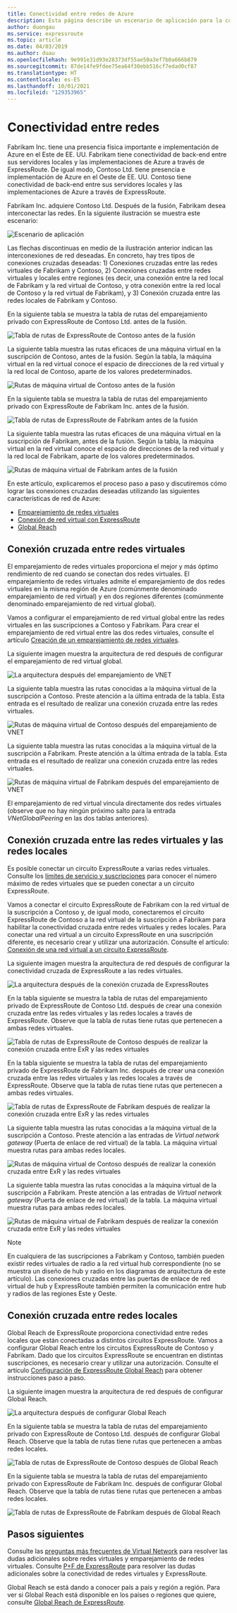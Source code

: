 ```yaml
---
title: Conectividad entre redes de Azure
description: Esta página describe un escenario de aplicación para la conectividad entre redes y la solución basada en las características de red de Azure.
author: duongau
ms.service: expressroute
ms.topic: article
ms.date: 04/03/2019
ms.author: duau
ms.openlocfilehash: 9e991e31d93e28373df55ae50a3ef7b0a666b879
ms.sourcegitcommit: 87de14fe9fdee75ea64f30ebb516cf7edad0cf87
ms.translationtype: HT
ms.contentlocale: es-ES
ms.lasthandoff: 10/01/2021
ms.locfileid: "129353965"
---
```

# <a name="cross-network-connectivity"></a>Conectividad entre redes

Fabrikam Inc. tiene una presencia física importante e implementación de Azure en el Este de EE. UU. Fabrikam tiene conectividad de back-end entre sus servidores locales y las implementaciones de Azure a través de ExpressRoute. De igual modo, Contoso Ltd. tiene presencia e implementación de Azure en el Oeste de EE. UU. Contoso tiene conectividad de back-end entre sus servidores locales y las implementaciones de Azure a través de ExpressRoute.  

Fabrikam Inc. adquiere Contoso Ltd. Después de la fusión, Fabrikam desea interconectar las redes. En la siguiente ilustración se muestra este escenario:

![Escenario de aplicación](./media/cross-network-connectivity/premergerscenario.png)

Las flechas discontinuas en medio de la ilustración anterior indican las interconexiones de red deseadas. En concreto, hay tres tipos de conexiones cruzadas deseadas: 1) Conexiones cruzadas entre las redes virtuales de Fabrikam y Contoso, 2) Conexiones cruzadas entre redes virtuales y locales entre regiones (es decir, una conexión entre la red local de Fabrikam y la red virtual de Contoso, y otra conexión entre la red local de Contoso y la red virtual de Fabrikam), y 3) Conexión cruzada entre las redes locales de Fabrikam y Contoso. 

En la siguiente tabla se muestra la tabla de rutas del emparejamiento privado con ExpressRoute de Contoso Ltd. antes de la fusión.

![Tabla de rutas de ExpressRoute de Contoso antes de la fusión](./media/cross-network-connectivity/contosoexr-rt-premerger.png)

La siguiente tabla muestra las rutas eficaces de una máquina virtual en la suscripción de Contoso, antes de la fusión. Según la tabla, la máquina virtual en la red virtual conoce el espacio de direcciones de la red virtual y la red local de Contoso, aparte de los valores predeterminados.

![Rutas de máquina virtual de Contoso antes de la fusión](./media/cross-network-connectivity/contosovm-routes-premerger.png)

En la siguiente tabla se muestra la tabla de rutas del emparejamiento privado con ExpressRoute de Fabrikam Inc. antes de la fusión.

![Tabla de rutas de ExpressRoute de Fabrikam antes de la fusión](./media/cross-network-connectivity/fabrikamexr-rt-premerger.png)

La siguiente tabla muestra las rutas eficaces de una máquina virtual en la suscripción de Fabrikam, antes de la fusión. Según la tabla, la máquina virtual en la red virtual conoce el espacio de direcciones de la red virtual y la red local de Fabrikam, aparte de los valores predeterminados.

![Rutas de máquina virtual de Fabrikam antes de la fusión](./media/cross-network-connectivity/fabrikamvm-routes-premerger.png)

En este artículo, explicaremos el proceso paso a paso y discutiremos cómo lograr las conexiones cruzadas deseadas utilizando las siguientes características de red de Azure:

* [Emparejamiento de redes virtuales][Virtual network peering] 
* [Conexión de red virtual con ExpressRoute][connection]
* [Global Reach][Global Reach] 

## <a name="cross-connecting-vnets"></a>Conexión cruzada entre redes virtuales

El emparejamiento de redes virtuales proporciona el mejor y más óptimo rendimiento de red cuando se conectan dos redes virtuales. El emparejamiento de redes virtuales admite el emparejamiento de dos redes virtuales en la misma región de Azure (comúnmente denominado emparejamiento de red virtual) y en dos regiones diferentes (comúnmente denominado emparejamiento de red virtual global). 

Vamos a configurar el emparejamiento de red virtual global entre las redes virtuales en las suscripciones a Contoso y Fabrikam. Para crear el emparejamiento de red virtual entre las dos redes virtuales, consulte el artículo [Creación de un emparejamiento de redes virtuales][Configure VNet peering].

La siguiente imagen muestra la arquitectura de red después de configurar el emparejamiento de red virtual global.

![La arquitectura después del emparejamiento de VNET](./media/cross-network-connectivity/vnet-peering.png )

La siguiente tabla muestra las rutas conocidas a la máquina virtual de la suscripción a Contoso. Preste atención a la última entrada de la tabla. Esta entrada es el resultado de realizar una conexión cruzada entre las redes virtuales.

![Rutas de máquina virtual de Contoso después del emparejamiento de VNET](./media/cross-network-connectivity/contosovm-routes-peering.png)

La siguiente tabla muestra las rutas conocidas a la máquina virtual de la suscripción a Fabrikam. Preste atención a la última entrada de la tabla. Esta entrada es el resultado de realizar una conexión cruzada entre las redes virtuales.

![Rutas de máquina virtual de Fabrikam después del emparejamiento de VNET](./media/cross-network-connectivity/fabrikamvm-routes-peering.png)

El emparejamiento de red virtual vincula directamente dos redes virtuales (observe que no hay ningún próximo salto para la entrada *VNetGlobalPeering* en las dos tablas anteriores).

## <a name="cross-connecting-vnets-to-the-on-premises-networks"></a>Conexión cruzada entre las redes virtuales y las redes locales

Es posible conectar un circuito ExpressRoute a varias redes virtuales. Consulte los [límites de servicio y suscripciones][Subscription limits] para conocer el número máximo de redes virtuales que se pueden conectar a un circuito ExpressRoute. 

Vamos a conectar el circuito ExpressRoute de Fabrikam con la red virtual de la suscripción a Contoso y, de igual modo, conectaremos el circuito ExpressRoute de Contoso a la red virtual de la suscripción a Fabrikam para habilitar la conectividad cruzada entre redes virtuales y redes locales. Para conectar una red virtual a un circuito ExpressRoute en una suscripción diferente, es necesario crear y utilizar una autorización.  Consulte el artículo: [Conexión de una red virtual a un circuito ExpressRoute][Connect-ER-VNet].

La siguiente imagen muestra la arquitectura de red después de configurar la conectividad cruzada de ExpressRoute a las redes virtuales.

![La arquitectura después de la conexión cruzada de ExpressRoutes](./media/cross-network-connectivity/exr-x-connect.png)

En la tabla siguiente se muestra la tabla de rutas del emparejamiento privado de ExpressRoute de Contoso Ltd. después de crear una conexión cruzada entre las redes virtuales y las redes locales a través de ExpressRoute. Observe que la tabla de rutas tiene rutas que pertenecen a ambas redes virtuales.

![Tabla de rutas de ExpressRoute de Contoso después de realizar la conexión cruzada entre ExR y las redes virtuales](./media/cross-network-connectivity/contosoexr-rt-xconnect.png)

En la tabla siguiente se muestra la tabla de rutas del emparejamiento privado de ExpressRoute de Fabrikam Inc. después de crear una conexión cruzada entre las redes virtuales y las redes locales a través de ExpressRoute. Observe que la tabla de rutas tiene rutas que pertenecen a ambas redes virtuales.

![Tabla de rutas de ExpressRoute de Fabrikam después de realizar la conexión cruzada entre ExR y las redes virtuales](./media/cross-network-connectivity/fabrikamexr-rt-xconnect.png)

La siguiente tabla muestra las rutas conocidas a la máquina virtual de la suscripción a Contoso. Preste atención a las entradas de *Virtual network gateway* (Puerta de enlace de red virtual) de la tabla. La máquina virtual muestra rutas para ambas redes locales.

![Rutas de máquina virtual de Contoso después de realizar la conexión cruzada entre ExR y las redes virtuales](./media/cross-network-connectivity/contosovm-routes-xconnect.png)

La siguiente tabla muestra las rutas conocidas a la máquina virtual de la suscripción a Fabrikam. Preste atención a las entradas de *Virtual network gateway* (Puerta de enlace de red virtual) de la tabla. La máquina virtual muestra rutas para ambas redes locales.

![Rutas de máquina virtual de Fabrikam después de realizar la conexión cruzada entre ExR y las redes virtuales](./media/cross-network-connectivity/fabrikamvm-routes-xconnect.png)

>[!NOTE]
>En cualquiera de las suscripciones a Fabrikam y Contoso, también pueden existir redes virtuales de radio a la red virtual hub correspondiente (no se muestra un diseño de hub y radio en los diagramas de arquitectura de este artículo). Las conexiones cruzadas entre las puertas de enlace de red virtual de hub y ExpressRoute también permiten la comunicación entre hub y radios de las regiones Este y Oeste.
>

## <a name="cross-connecting-on-premises-networks"></a>Conexión cruzada entre redes locales

Global Reach de ExpressRoute proporciona conectividad entre redes locales que están conectadas a distintos circuitos ExpressRoute. Vamos a configurar Global Reach entre los circuitos ExpressRoute de Contoso y Fabrikam. Dado que los circuitos ExpressRoute se encuentran en distintas suscripciones, es necesario crear y utilizar una autorización. Consulte el artículo [Configuración de ExpressRoute Global Reach][Configure Global Reach] para obtener instrucciones paso a paso.

La siguiente imagen muestra la arquitectura de red después de configurar Global Reach.

![La arquitectura después de configurar Global Reach](./media/cross-network-connectivity/globalreach.png)

En la siguiente tabla se muestra la tabla de rutas del emparejamiento privado con ExpressRoute de Contoso Ltd. después de configurar Global Reach. Observe que la tabla de rutas tiene rutas que pertenecen a ambas redes locales. 

![Tabla de rutas de ExpressRoute de Contoso después de Global Reach](./media/cross-network-connectivity/contosoexr-rt-gr.png)

En la siguiente tabla se muestra la tabla de rutas del emparejamiento privado con ExpressRoute de Fabrikam Inc. después de configurar Global Reach. Observe que la tabla de rutas tiene rutas que pertenecen a ambas redes locales.

![Tabla de rutas de ExpressRoute de Fabrikam después de Global Reach]( ./media/cross-network-connectivity/fabrikamexr-rt-gr.png )

## <a name="next-steps"></a>Pasos siguientes

Consulte las [preguntas más frecuentes de Virtual Network][VNet-FAQ] para resolver las dudas adicionales sobre redes virtuales y emparejamiento de redes virtuales. Consulte [P+F de ExpressRoute][ER-FAQ] para resolver las dudas adicionales sobre la conectividad de redes virtuales y ExpressRoute.

Global Reach se está dando a conocer país a país y región a región. Para ver si Global Reach está disponible en los países o regiones que quiere, consulte [Global Reach de ExpressRoute][Global Reach].

<!--Link References-->
[Virtual network peering]: ../virtual-network/virtual-network-peering-overview.md
[connection]: ./expressroute-howto-linkvnet-portal-resource-manager.md
[Global Reach]: ./expressroute-global-reach.md
[Configure VNet peering]: ../virtual-network/create-peering-different-subscriptions.md
[Configure Global Reach]: ./expressroute-howto-set-global-reach.md
[Subscription limits]: ../azure-resource-manager/management/azure-subscription-service-limits.md#networking-limits
[Connect-ER-VNet]: ./expressroute-howto-linkvnet-portal-resource-manager.md
[ER-FAQ]: ./expressroute-faqs.md
[VNet-FAQ]: ../virtual-network/virtual-networks-faq.md